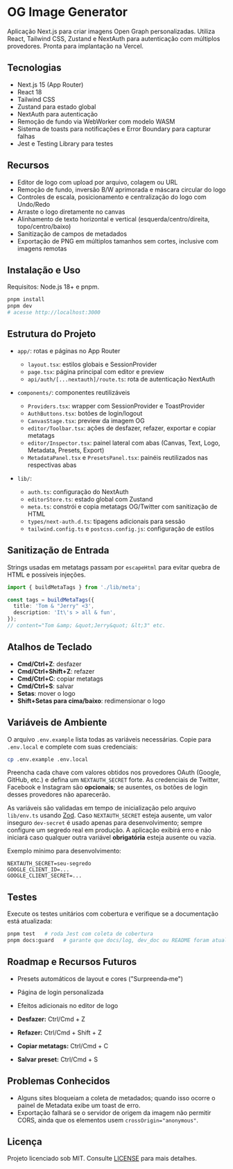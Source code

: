 # OG Image Generator

Aplicação Next.js para criar imagens Open Graph personalizadas. Utiliza React, Tailwind CSS, Zustand e NextAuth para autenticação com múltiplos provedores. Pronta para implantação na Vercel.

## Tecnologias

- Next.js 15 (App Router)
- React 18
- Tailwind CSS
- Zustand para estado global
- NextAuth para autenticação
- Remoção de fundo via WebWorker com modelo WASM
- Sistema de toasts para notificações e Error Boundary para capturar falhas
- Jest e Testing Library para testes

## Recursos

- Editor de logo com upload por arquivo, colagem ou URL
- Remoção de fundo, inversão B/W aprimorada e máscara circular do logo
- Controles de escala, posicionamento e centralização do logo com Undo/Redo
- Arraste o logo diretamente no canvas
- Alinhamento de texto horizontal e vertical (esquerda/centro/direita, topo/centro/baixo)
- Sanitização de campos de metadados
- Exportação de PNG em múltiplos tamanhos sem cortes, inclusive com imagens remotas

## Instalação e Uso

Requisitos: Node.js 18+ e pnpm.

```bash
pnpm install
pnpm dev
# acesse http://localhost:3000
```

## Estrutura do Projeto

- `app/`: rotas e páginas no App Router
  - `layout.tsx`: estilos globais e SessionProvider
  - `page.tsx`: página principal com editor e preview
  - `api/auth/[...nextauth]/route.ts`: rota de autenticação NextAuth
- `components/`: componentes reutilizáveis
  - `Providers.tsx`: wrapper com SessionProvider e ToastProvider
  - `AuthButtons.tsx`: botões de login/logout
  - `CanvasStage.tsx`: preview da imagem OG
  - `editor/Toolbar.tsx`: ações de desfazer, refazer, exportar e copiar metatags
  - `editor/Inspector.tsx`: painel lateral com abas (Canvas, Text, Logo, Metadata, Presets, Export)
  - `MetadataPanel.tsx` e `PresetsPanel.tsx`: painéis reutilizados nas respectivas abas

- `lib/`:
  - `auth.ts`: configuração do NextAuth
  - `editorStore.ts`: estado global com Zustand
  - `meta.ts`: constrói e copia metatags OG/Twitter com sanitização de HTML
  - `types/next-auth.d.ts`: tipagens adicionais para sessão
  - `tailwind.config.ts` e `postcss.config.js`: configuração de estilos

## Sanitização de Entrada

Strings usadas em metatags passam por `escapeHtml` para evitar quebra de HTML e possíveis injeções.

```ts
import { buildMetaTags } from './lib/meta';

const tags = buildMetaTags({
  title: 'Tom & "Jerry" <3',
  description: 'It\'s > all & fun',
});
// content="Tom &amp; &quot;Jerry&quot; &lt;3" etc.
```

## Atalhos de Teclado

- **Cmd/Ctrl+Z**: desfazer
- **Cmd/Ctrl+Shift+Z**: refazer
- **Cmd/Ctrl+C**: copiar metatags
- **Cmd/Ctrl+S**: salvar
- **Setas**: mover o logo
- **Shift+Setas para cima/baixo**: redimensionar o logo

## Variáveis de Ambiente

O arquivo `.env.example` lista todas as variáveis necessárias. Copie para `.env.local` e complete com suas credenciais:

```bash
cp .env.example .env.local
```

Preencha cada chave com valores obtidos nos provedores OAuth (Google, GitHub, etc.) e defina um `NEXTAUTH_SECRET` forte. As credenciais de Twitter, Facebook e Instagram são **opcionais**; se ausentes, os botões de login desses provedores não aparecerão.

As variáveis são validadas em tempo de inicialização pelo arquivo `lib/env.ts` usando [Zod](https://github.com/colinhacks/zod). Caso `NEXTAUTH_SECRET` esteja ausente, um valor inseguro `dev-secret` é usado apenas para desenvolvimento; sempre configure um segredo real em produção. A aplicação exibirá erro e não iniciará caso qualquer outra variável **obrigatória** esteja ausente ou vazia.

Exemplo mínimo para desenvolvimento:

```env
NEXTAUTH_SECRET=seu-segredo
GOOGLE_CLIENT_ID=...
GOOGLE_CLIENT_SECRET=...
```

## Testes

Execute os testes unitários com cobertura e verifique se a documentação está atualizada:

```bash
pnpm test   # roda Jest com coleta de cobertura
pnpm docs:guard   # garante que docs/log, dev_doc ou README foram atualizados
```

## Roadmap e Recursos Futuros

- Presets automáticos de layout e cores ("Surpreenda‑me")
- Página de login personalizada
- Efeitos adicionais no editor de logo

- **Desfazer:** Ctrl/Cmd + Z
- **Refazer:** Ctrl/Cmd + Shift + Z
- **Copiar metatags:** Ctrl/Cmd + C
- **Salvar preset:** Ctrl/Cmd + S
## Problemas Conhecidos

- Alguns sites bloqueiam a coleta de metadados; quando isso ocorre o painel de Metadata exibe um toast de erro.
- Exportação falhará se o servidor de origem da imagem não permitir CORS, ainda que os elementos usem `crossOrigin="anonymous"`.

## Licença

Projeto licenciado sob MIT. Consulte [LICENSE](LICENSE) para mais detalhes.
